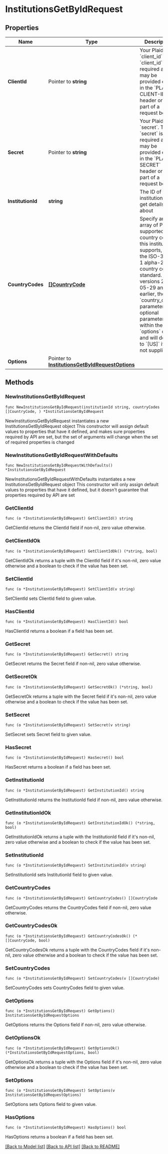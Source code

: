 # InstitutionsGetByIdRequest

## Properties

Name | Type | Description | Notes
------------ | ------------- | ------------- | -------------
**ClientId** | Pointer to **string** | Your Plaid API &#x60;client_id&#x60;. The &#x60;client_id&#x60; is required and may be provided either in the &#x60;PLAID-CLIENT-ID&#x60; header or as part of a request body. | [optional] 
**Secret** | Pointer to **string** | Your Plaid API &#x60;secret&#x60;. The &#x60;secret&#x60; is required and may be provided either in the &#x60;PLAID-SECRET&#x60; header or as part of a request body. | [optional] 
**InstitutionId** | **string** | The ID of the institution to get details about | 
**CountryCodes** | [**[]CountryCode**](CountryCode.md) | Specify an array of Plaid-supported country codes this institution supports, using the ISO-3166-1 alpha-2 country code standard. In API versions 2019-05-29 and earlier, the &#x60;country_codes&#x60; parameter is an optional parameter within the &#x60;options&#x60; object and will default to &#x60;[US]&#x60; if it is not supplied.  | 
**Options** | Pointer to [**InstitutionsGetByIdRequestOptions**](InstitutionsGetByIdRequestOptions.md) |  | [optional] 

## Methods

### NewInstitutionsGetByIdRequest

`func NewInstitutionsGetByIdRequest(institutionId string, countryCodes []CountryCode, ) *InstitutionsGetByIdRequest`

NewInstitutionsGetByIdRequest instantiates a new InstitutionsGetByIdRequest object
This constructor will assign default values to properties that have it defined,
and makes sure properties required by API are set, but the set of arguments
will change when the set of required properties is changed

### NewInstitutionsGetByIdRequestWithDefaults

`func NewInstitutionsGetByIdRequestWithDefaults() *InstitutionsGetByIdRequest`

NewInstitutionsGetByIdRequestWithDefaults instantiates a new InstitutionsGetByIdRequest object
This constructor will only assign default values to properties that have it defined,
but it doesn't guarantee that properties required by API are set

### GetClientId

`func (o *InstitutionsGetByIdRequest) GetClientId() string`

GetClientId returns the ClientId field if non-nil, zero value otherwise.

### GetClientIdOk

`func (o *InstitutionsGetByIdRequest) GetClientIdOk() (*string, bool)`

GetClientIdOk returns a tuple with the ClientId field if it's non-nil, zero value otherwise
and a boolean to check if the value has been set.

### SetClientId

`func (o *InstitutionsGetByIdRequest) SetClientId(v string)`

SetClientId sets ClientId field to given value.

### HasClientId

`func (o *InstitutionsGetByIdRequest) HasClientId() bool`

HasClientId returns a boolean if a field has been set.

### GetSecret

`func (o *InstitutionsGetByIdRequest) GetSecret() string`

GetSecret returns the Secret field if non-nil, zero value otherwise.

### GetSecretOk

`func (o *InstitutionsGetByIdRequest) GetSecretOk() (*string, bool)`

GetSecretOk returns a tuple with the Secret field if it's non-nil, zero value otherwise
and a boolean to check if the value has been set.

### SetSecret

`func (o *InstitutionsGetByIdRequest) SetSecret(v string)`

SetSecret sets Secret field to given value.

### HasSecret

`func (o *InstitutionsGetByIdRequest) HasSecret() bool`

HasSecret returns a boolean if a field has been set.

### GetInstitutionId

`func (o *InstitutionsGetByIdRequest) GetInstitutionId() string`

GetInstitutionId returns the InstitutionId field if non-nil, zero value otherwise.

### GetInstitutionIdOk

`func (o *InstitutionsGetByIdRequest) GetInstitutionIdOk() (*string, bool)`

GetInstitutionIdOk returns a tuple with the InstitutionId field if it's non-nil, zero value otherwise
and a boolean to check if the value has been set.

### SetInstitutionId

`func (o *InstitutionsGetByIdRequest) SetInstitutionId(v string)`

SetInstitutionId sets InstitutionId field to given value.


### GetCountryCodes

`func (o *InstitutionsGetByIdRequest) GetCountryCodes() []CountryCode`

GetCountryCodes returns the CountryCodes field if non-nil, zero value otherwise.

### GetCountryCodesOk

`func (o *InstitutionsGetByIdRequest) GetCountryCodesOk() (*[]CountryCode, bool)`

GetCountryCodesOk returns a tuple with the CountryCodes field if it's non-nil, zero value otherwise
and a boolean to check if the value has been set.

### SetCountryCodes

`func (o *InstitutionsGetByIdRequest) SetCountryCodes(v []CountryCode)`

SetCountryCodes sets CountryCodes field to given value.


### GetOptions

`func (o *InstitutionsGetByIdRequest) GetOptions() InstitutionsGetByIdRequestOptions`

GetOptions returns the Options field if non-nil, zero value otherwise.

### GetOptionsOk

`func (o *InstitutionsGetByIdRequest) GetOptionsOk() (*InstitutionsGetByIdRequestOptions, bool)`

GetOptionsOk returns a tuple with the Options field if it's non-nil, zero value otherwise
and a boolean to check if the value has been set.

### SetOptions

`func (o *InstitutionsGetByIdRequest) SetOptions(v InstitutionsGetByIdRequestOptions)`

SetOptions sets Options field to given value.

### HasOptions

`func (o *InstitutionsGetByIdRequest) HasOptions() bool`

HasOptions returns a boolean if a field has been set.


[[Back to Model list]](../README.md#documentation-for-models) [[Back to API list]](../README.md#documentation-for-api-endpoints) [[Back to README]](../README.md)


